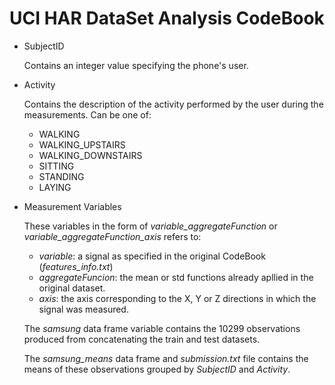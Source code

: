 # UCI HAR DataSet Analysis CodeBook


* SubjectID

  Contains an integer value specifying the phone's user.

* Activity

  Contains the description of the activity performed by the user during the measurements. Can be one of:

  + WALKING
  + WALKING_UPSTAIRS
  + WALKING_DOWNSTAIRS
  + SITTING
  + STANDING
  + LAYING

* Measurement Variables

  These variables in the form of *variable_aggregateFunction* or *variable_aggregateFunction_axis* refers to:

  + *variable*: a signal as specified in the original CodeBook (*features_info.txt*)
  + *aggregateFuncion*: the mean or std functions already apllied in the original dataset.
  + *axis*: the axis corresponding to the X, Y or Z directions in which the signal was measured. 

  The *samsung* data frame variable contains the 10299 observations produced from concatenating the train and test datasets. 

  The *samsung_means* data frame and *submission.txt* file contains the means of these observations grouped by *SubjectID* and *Activity*.

